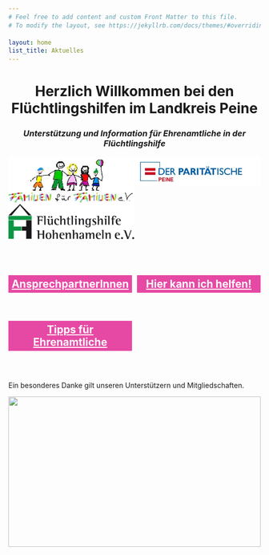 ```yaml
---
# Feel free to add content and custom Front Matter to this file.
# To modify the layout, see https://jekyllrb.com/docs/themes/#overriding-theme-defaults

layout: home
list_title: Aktuelles
---
```


<h1 style="text-align: center">Herzlich Willkommen bei den Flüchtlingshilfen im Landkreis Peine</h1>
<h3 style="text-align: center; font-style: italic">Unterstützung und Information für Ehrenamtliche in der Flüchtlingshilfe</h3>

<div style="display: grid; grid-template-columns: repeat(auto-fit, minmax(230px, 1fr)); margin-bottom: 3em">
    <img src="assets/images/logo_fff.jpg" alt="Familien für Familien">
    <img src="assets/images/paritaetische-peine.jpg" alt="Paritätische Peine">
    <img src="assets/images/logo-fluechtlingshilfe-hohenhammelln.png" alt="Flüchtlingshilfe Hohenhameln">
</div>

<div style="display: grid; grid-template-columns: repeat(auto-fit, minmax(230px, 1fr)); margin-bottom: 3em; gap: 10px;">
    <h2 style="text-align: center; background-color: #e649a4; padding: 5px;"><a style="color: white;" href="/ansprechpartner-innen">AnsprechpartnerInnen</a></h2>
    <h2 style="text-align: center; background-color: #e649a4; padding: 5px;"><a style="color: white;" href="/hier-kann-ich-helfen">Hier kann ich helfen!</a></h2>
    <h2 style="text-align: center; background-color: #e649a4; padding: 5px;"><a style="color: white;" href="/tipps-f%25C3%25BCr-ehrenamtliche">Tipps für Ehrenamtliche</a></h2>
</div>

<p>Ein besonderes Danke gilt unseren Unterstützern und Mitgliedschaften.</p>

<img src="{{ '/assets/images/kinder.jpg' | relative_url }}" style="height: 300px; width: 100%; object-fit: cover;">